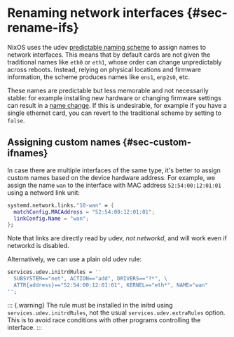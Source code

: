 # Renaming network interfaces {#sec-rename-ifs}

NixOS uses the udev [predictable naming
scheme](https://systemd.io/PREDICTABLE_INTERFACE_NAMES/) to assign names
to network interfaces. This means that by default cards are not given
the traditional names like `eth0` or `eth1`, whose order can change
unpredictably across reboots. Instead, relying on physical locations and
firmware information, the scheme produces names like `ens1`, `enp2s0`,
etc.

These names are predictable but less memorable and not necessarily
stable: for example installing new hardware or changing firmware
settings can result in a [name
change](https://github.com/systemd/systemd/issues/3715#issue-165347602).
If this is undesirable, for example if you have a single ethernet card,
you can revert to the traditional scheme by setting
[](#opt-networking.usePredictableInterfaceNames)
to `false`.

## Assigning custom names {#sec-custom-ifnames}

In case there are multiple interfaces of the same type, it's better to
assign custom names based on the device hardware address. For example,
we assign the name `wan` to the interface with MAC address
`52:54:00:12:01:01` using a netword link unit:

```nix
systemd.network.links."10-wan" = {
  matchConfig.MACAddress = "52:54:00:12:01:01";
  linkConfig.Name = "wan";
};
```

Note that links are directly read by udev, *not networkd*, and will work
even if networkd is disabled.

Alternatively, we can use a plain old udev rule:

```nix
services.udev.initrdRules = ''
  SUBSYSTEM=="net", ACTION=="add", DRIVERS=="?*", \
  ATTR{address}=="52:54:00:12:01:01", KERNEL=="eth*", NAME="wan"
'';
```

::: {.warning}
The rule must be installed in the initrd using
`services.udev.initrdRules`, not the usual `services.udev.extraRules`
option. This is to avoid race conditions with other programs controlling
the interface.
:::
